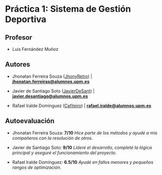# Práctica 1: Sistema de Gestión Deportiva

## Profesor

- Luis Fernández Muñoz

## Autores

- Jhonatan Ferreira Souza ([JhonyRetro](https://github.com/JhonyRetro)) | **jhonatan.ferreiras@alumnos.upm.es**

- Javier de Santiago Soto ([JavierDeSant](https://github.com/javierdesant)) | **javier.desantiago@alumnos.upm.es**

- Rafael Iralde Domínguez ([Cafileiro](https://github.com/Cafileiro)) | **rafael.iralde@alumnos.upm.es**

## Autoevaluación

- Jhonatan Ferreira Souza: **7/10** _Hice parte de los métodos y ayudé a mis compañeros con la resolución de otros._

- Javier de Santiago Soto: **9/10** _Lideré el desarrollo, completé la lógica principal y aseguré el funcionamiento del proyecto._

- Rafael Iralde Domínguez: **6.5/10** _Ayudé en fallos menores y pequeños rangos de optimización._
